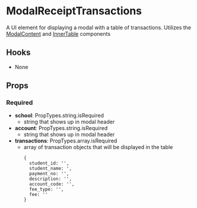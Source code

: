 # ModalReceiptTransactions

A UI element for displaying a modal with a table of transactions. Utilizes the [ModalContent](https://github.com/pay-theory/pay-theory-ui/tree/master/src/common/ModalContent) and [InnerTable](https://github.com/pay-theory/pay-theory-ui/tree/master/src/common/InnerTable) components

## Hooks

- None

## Props

### Required

- **school**: PropTypes.string.isRequired
  - string that shows up in modal header
- **account**: PropTypes.string.isRequired
  - string that shows up in modal header
- **transactions**: PropTypes.array.isRequired
  - array of transaction objects that will be displayed in the table
    ```
    {
      student_id: '',
      student_name: ',
      payment_no: '',
      description: '',
      account_code: '',
      fee_type: '',
      fee: ''
    }
    ```
